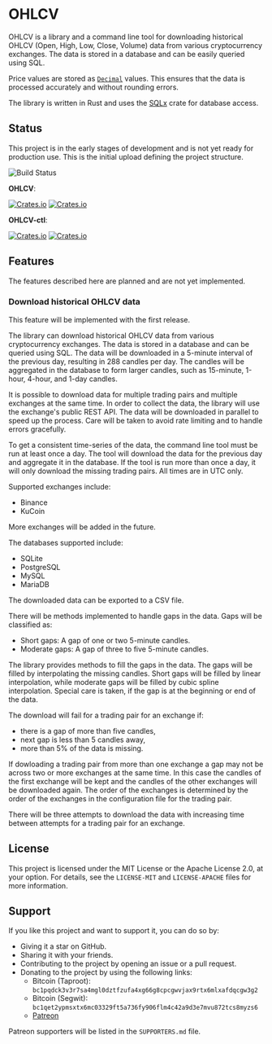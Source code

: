 # OHLCV

OHLCV is a library and a command line tool for downloading historical OHLCV
(Open, High, Low, Close, Volume) data from various cryptocurrency exchanges. The
data is stored in a database and can be easily queried using SQL.

Price values are stored as [`Decimal`](https://crates.io/crates/rust_decimal)
values. This ensures that the data is processed accurately and without rounding
errors.

The library is written in Rust and uses the [SQLx](https://crates.io/crates/sqlx)
crate for database access.

## Status

This project is in the early stages of development and is not yet ready for
production use. This is the initial upload defining the project structure.

![Build Status](https://img.shields.io/github/actions/workflow/status/typedduck/ohlcv/rust.yml)

**OHLCV**:

[![Crates.io](https://img.shields.io/crates/v/ohlcv)](https://crates.io/crates/ohlcv)
[![Crates.io](https://img.shields.io/crates/d/ohlcv)](https://crates.io/crates/ohlcv)

**OHLCV-ctl**:

[![Crates.io](https://img.shields.io/crates/v/ohlcv-ctl)](https://crates.io/crates/ohlcv-ctl)
[![Crates.io](https://img.shields.io/crates/d/ohlcv-ctl)](https://crates.io/crates/ohlcv-ctl)

## Features

The features described here are planned and are not yet implemented.

### Download historical OHLCV data

This feature will be implemented with the first release.

The library can download historical OHLCV data from various cryptocurrency
exchanges. The data is stored in a database and can be queried using SQL. The
data will be downloaded in a 5-minute interval of the previous day, resulting in
288 candles per day. The candles will be aggregated in the database to form
larger candles, such as 15-minute, 1-hour, 4-hour, and 1-day candles.

It is possible to download data for multiple trading pairs and multiple
exchanges at the same time. In order to collect the data, the library will use
the exchange's public REST API. The data will be downloaded in parallel to speed
up the process. Care will be taken to avoid rate limiting and to handle errors
gracefully.

To get a consistent time-series of the data, the command line tool must be run
at least once a day. The tool will download the data for the previous day and
aggregate it in the database. If the tool is run more than once a day, it will
only download the missing trading pairs. All times are in UTC only.

Supported exchanges include:

- Binance
- KuCoin

More exchanges will be added in the future.

The databases supported include:

- SQLite
- PostgreSQL
- MySQL
- MariaDB

The downloaded data can be exported to a CSV file.

There will be methods implemented to handle gaps in the data. Gaps will be
classified as:

- Short gaps: A gap of one or two 5-minute candles.
- Moderate gaps: A gap of three to five 5-minute candles.

The library provides methods to fill the gaps in the data. The gaps will be
filled by interpolating the missing candles. Short gaps will be filled by
linear interpolation, while moderate gaps will be filled by cubic spline
interpolation. Special care is taken, if the gap is at the beginning or end of
the data.

The download will fail for a trading pair for an exchange if:

- there is a gap of more than five candles,
- next gap is less than 5 candles away,
- more than 5% of the data is missing.

If dowloading a trading pair from more than one exchange a gap may not be
across two or more exchanges at the same time. In this case the candles of
the first exchange will be kept and the candles of the other exchanges will be
downloaded again. The order of the exchanges is determined by the order of the
exchanges in the configuration file for the trading pair.

There will be three attempts to download the data with increasing time between
attempts for a trading pair for an exchange.

## License

This project is licensed under the MIT License or the Apache License 2.0, at
your option. For details, see the `LICENSE-MIT` and `LICENSE-APACHE` files for
more information.

## Support

If you like this project and want to support it, you can do so by:

- Giving it a star on GitHub.
- Sharing it with your friends.
- Contributing to the project by opening an issue or a pull request.
- Donating to the project by using the following links:
  - Bitcoin (Taproot): `bc1pqdck3v3r7sa4mgl0dztfzufa4xg66g8cpcgwvjax9rtx6mlxafdqcgw3g2`
  - Bitcoin (Segwit): `bc1qet2ypmsxtx6mc03329ft5a736fy906flm4c42a9d3e7mvu872tcs8myzs6`
  - [Patreon](https://www.patreon.com/typedduck)

Patreon supporters will be listed in the `SUPPORTERS.md` file.
